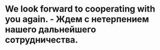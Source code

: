 # We look forward to cooperating with you again. - Ждем с нетерпением нашего дальнейшего сотрудничества.
